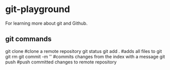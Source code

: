 # git-playground
For learning more about git and Github.

## git commands
git clone <url>             #clone a remote repository
git status
git add .                   #adds all files to git
git rm
git commit -m '<message>'   #commits changes from the index with a message
git push                    #push committed changes to remote repository